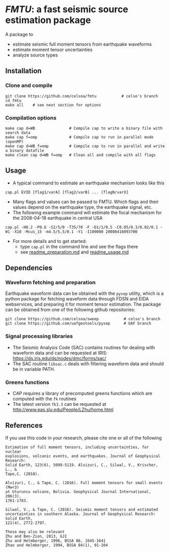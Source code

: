 # _FMTU_: a fast seismic source estimation package 
A package to 
* estimate seismic full moment tensors from earthquake waveforms
* estimate moment tensor uncertainties
* analyze source types

## Installation

### Clone and compile
```
git clone https://github.com/celsoa/fmtu           # celso's branch
cd fmtu
make all    # see next section for options
```

### Compilation options
```
make cap d=WB               # Compile cap to write a binary file with search data
make cap f=omp              # Compile cap to run in parallel mode (openMP)
make cap d=WB f=omp         # Compile cap to run in parallel and write a binary datafile 
make clean cap d=WB f=omp   # Clean all and compile with all flags
```

## Usage
* A typical command to estimate an earthquake  mechanism looks like this
```
cap.pl EVID [flag1/varA] [flag2/varB] ... [flagN/varX]
```
* Many flags and values can be passed to FMTU. Which flags and their values depend on the earthquake type, the earthquake signal, etc.
* The following example command will estimate the focal mechanism for the 2008-04-18 earthquake in central USA
```
cap.pl -H0.2 -P0.6 -S2/5/0 -T35/70 -F -D1/1/0.5 -C0.05/0.3/0.02/0.1 -W1 -X10 -Mcus_15 -m4.5/5.5/0.1 -Y1 -I100000 20080418093700
```
* For more details and to get started:
    - type ``cap.pl`` in the command line and see the flags there
    - see [readme_preparation.md](#readme_preparation.md) and [readme_usage.md](#readme_usage.md)

## Dependencies 

### Waveform fetching and preparation
Earthquake waveform data can be obtained with the ``pysep`` utility, which is a python package for fetching waveform data through FDSN and EIDA webservices, and preparing it for moment tensor estimation.
The package can be obtained from one of the following github repositories:
```
git clone https://github.com/celsoa/sweep           # celso's branch
git clone https://github.com/uafgeotools/pysep      # UAF branch
```

### Signal processing libraries 
* The Seismic Analysis Code (SAC) contains routines for dealing with waveform data and can be requested at IRIS: https://ds.iris.edu/ds/nodes/dmc/forms/sac/
* The SAC routine ``libsac.c`` deals with filtering waveform data and should be in variable PATH. 

### Greens functions
* CAP requires a library of precomputed greens functions which are computed with the ``fk`` routines
* The latest version ``fk3.3`` can be requested at http://www.eas.slu.edu/People/LZhu/home.html 

## References
If you use this code in your research, please cite one or all of the following
``` 
Estimation of full moment tensors, including uncertainties, for nuclear
explosions, volcanic events, and earthquakes. Journal of Geophysical Research:
Solid Earth, 123(6), 5099-5119. Alvizuri, C., Silwal, V., Krischer, L., &
Tape,C. (2018).

Alvizuri, C., & Tape, C. (2016). Full moment tensors for small events (Mw<3)
at Uturuncu volcano, Bolivia. Geophysical Journal International, 206(3),
1761-1783.

Silwal, V., & Tape, C. (2016). Seismic moment tensors and estimated
uncertainties in southern Alaska. Journal of Geophysical Research: Solid Earth,
121(4), 2772-2797.

These may also be relevant 
Zhu and Ben-Zion, 2013, GJI
Zhu and Helmberger, 1996, BSSA 86, 1645-1641
Zhao and Helmberger, 1994, BSSA 84(1), 91-104
```

